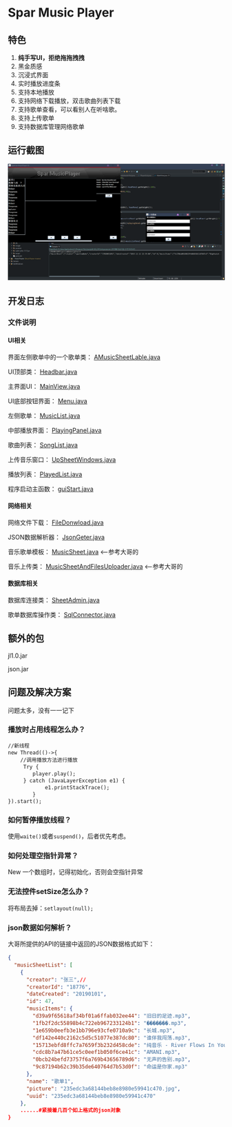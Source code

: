 # Spar Music Player

## 特色
1. **纯手写UI，拒绝拖拖拽拽**
2. 黑金质感
2. 沉浸式界面
3. 实时播放进度条
4. 支持本地播放
5. 支持网络下载播放，双击歌曲列表下载
6. 支持歌单查看，可以看别人在听啥歌。
7. 支持上传歌单
8. 支持数据库管理网络歌单
## 运行截图
![](_v_images/screenshot2.png)
## 开发日志
### 文件说明
#### UI相关
界面左侧歌单中的一个歌单类：
[AMusicSheetLable.java](src/gui/AMusicSheetLable.java)

UI顶部类：
[Headbar.java](src/gui/Headbar.java)

主界面UI：
[MainView.java](src/gui/MainView.java)

UI底部按钮界面：
[Menu.java](src/gui/Menu.java)

左侧歌单：
[MusicList.java](src/gui/MusicList.java)

中部播放界面：
[PlayingPanel.java](src/gui/PlayingPanel.java)

歌曲列表：
[SongList.java](src/gui/SongList.java)

上传音乐窗口：
[UpSheetWindows.java](src/gui/UpSheetWindows.java)

播放列表：
[PlayedList.java](src/gui/PlayedList.java)

程序启动主函数：
[guiStart.java](src/gui/PlayerStart.java)

#### 网络相关
网络文件下载：
[FileDonwload.java](src/net/FileDonwload.java)

JSON数据解析器：
[JsonGeter.java](src/net/JsonGeter.java) 

音乐歌单模板：
[MusicSheet.java](src/net/MusicSheet.java) <--参考大哥的

音乐上传类：
[MusicSheetAndFilesUploader.java](src/net/MusicSheetAndFilesUploader.java) <--参考大哥的

#### 数据库相关
数据库连接类：
[SheetAdmin.java](src/sqlconnector/SheetAdmin.java)

歌单数据库操作类：
[SqlConnector.java](src/sqlconnector/SqlConnector.java)

## 额外的包

jl1.0.jar

json.jar

## 问题及解决方案
问题太多，没有一一记下
### 播放时占用线程怎么办？

```
//新线程
new Thread(()->{
    //调用播放方法进行播放
     Try {
        player.play();
     } catch (JavaLayerException e1) {
            e1.printStackTrace();
        }
}).start();
```
### 如何暂停播放线程？
使用`waite()`或者`suspend()`，后者优先考虑。

### 如何处理空指针异常？
New 一个数组时，记得初始化，否则会空指针异常

### 无法控件setSize怎么办？
将布局去掉：`setlayout(null);`

### json数据如何解析？

大哥所提供的API的链接中返回的JSON数据格式如下：
```json
{
  "musicSheetList": [
    {
      "creator": "张三",//
      "creatorId": "18776",
      "dateCreated": "20190101",
      "id": 47,
      "musicItems": {
        "d39a9f65618af34bf01a6ffab032ee44": "旧日的足迹.mp3",
        "1fb2f2dc55898b4c722eb967233124b1": "�������.mp3",
        "1e659b0eefb3e1bb796e93cfe0710a9c": "长城.mp3",
        "df142e440c2162c5d5c51077e387dc80": "谁伴我闯荡.mp3",
        "15713ebfd8ffc7a7659f3b232d458cde": "纯音乐 - River Flows In You (钢琴).mp3",
        "cdc8b7a47b61ce5c0eef1b050f6ce41c": "AMANI.mp3",
        "0bcb24befd73757f6a769b43656789d6": "无声的告别.mp3",
        "9c87194b62c39b35de640764d7b53d0f": "命运是你家.mp3"
      },
      "name": "歌单1",
      "picture": "235edc3a68144beb8e8980e59941c470.jpg",
      "uuid": "235edc3a68144beb8e8980e59941c470"
    },
    ......#紧接着几百个如上格式的json对象
}
```

